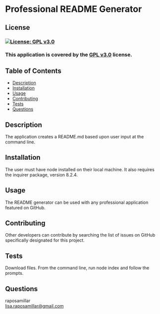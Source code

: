 
  # Professional README Generator

  ## License 
  ### [![License: GPL v3.0](https://img.shields.io/badge/License-GPLv3-blue.svg)](https://www.gnu.org/licenses/gpl-3.0) 
  ### This application is covered by the [GPL v3.0](https://choosealicense.com/licenses/gpl-3.0/) license.

  ## Table of Contents
  - [Description](#description)
  - [Installation](#installation)
  - [Usage](#usage)
  - [Contributing](#contributing)
  - [Tests](#tests)
  - [Questions](#questions)

  ## Description 
  The application creates a README.md based upon user input at the command line.
  
  ## Installation 
  The user must have node installed on their local machine. It also requires the inquirer package, version 8.2.4.
  
  ## Usage
  The README generator can be used with any professional application featured on GitHub.

  ## Contributing 
  Other developers can contribute by searching the list of issues on GitHub specifically designated for this project.

  ## Tests
  Download files. From the command line, run node index and follow the prompts.

  ## Questions 
  raposamillar </br>
  lisa.raposamillar@gmail.com

  